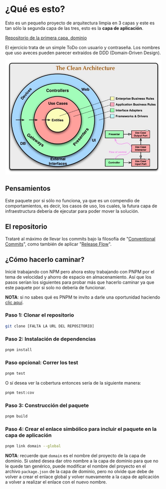 # ¿Qué es esto?

Esto es un pequeño proyecto de arquitectura limpia en 3 capas y este es tan sólo la segunda capa de las tres, esto es la **capa de aplicación**.

[Repositorio de la primera capa, dominio](https://github.com/ProfeJulianLasso/todo-backend-domain)

El ejercicio trata de un simple ToDo con usuario y contraseña. Los nombres que uso aveces pueden parecer extraídos de DDD (Domain-Driven Design).

![Clean Architecture](./assets/clean_architecture.jpg)

## Pensamientos

Este paquete por si sólo no funciona, ya que es un compendio de comportamientos, es decir, los casos de uso, los cuales, la futura capa de infraestructura debería de ejecutar para poder mover la solución.

## El repositorio

Trataré al máximo de llevar los commits bajo la filosofía de "[Conventional Commits](https://www.conventionalcommits.org/)", como también de aplicar "[Release Flow](http://releaseflow.org/)".

## ¿Cómo hacerlo caminar?

Inicié trabajando con NPM pero ahora estoy trabajando con PNPM por el tema de velocidad y ahorro de espacio en almacenamiento. Así que los pasos serían los siguientes para probar más que hacerlo caminar ya que este paquete por si solo no debería de funcionar.

**NOTA**: si no sabes qué es PNPM te invito a darle una oportunidad haciendo [clic aquí](https://pnpm.io/).

### Paso 1: Clonar el repositorio

```bash
git clone [FALTA LA URL DEL REPOSITORIO]
```

### Paso 2: Instalación de dependencias

```bash
pnpm install
```

### Paso opcional: Correr los test

```bash
pnpm test
```

O sí desea ver la cobertura entonces sería de la siguiente manera:

```bash
pnpm test:cov
```

### Paso 3: Construcción del paquete

```bash
pnpm build
```

### Paso 4: Crear el enlace simbólico para incluir el paquete en la capa de aplicación

```bash
pnpm link domain --global
```

**NOTA**: recuerde que `domain` es el nombre del proyecto de la capa de dominio. Si usted desea dar otro nombre a la capa de dominio para que no le quede tan genérico, puede modificar el nombre del proyecto en el archivo `package.json` de la capa de dominio, pero no olvide que debe de volver a crear el enlace global y volver nuevamente a la capa de aplicación a volver a realizar el enlace con el nuevo nombre.
